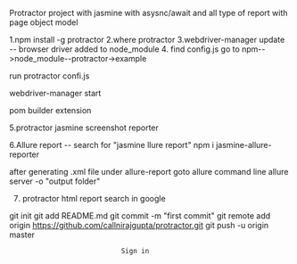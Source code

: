  Protractor project with jasmine with asysnc/await and all type of report with page object model

1.npm install -g protractor
2.where protractor
3.webdriver-manager update -- browser driver added to node_module
4.  find config.js go to npm-->node_module--protractor->example

run protractor confi.js

webdriver-manager start

pom builder extension


5.protractor jasmine screenshot reporter

6.Allure report -- search for "jasmine llure report"
npm i jasmine-allure-reporter

after generating .xml file under allure-report
goto allure command line allure server -o "output folder"

7. protractor html report search in google





git init
git add README.md
git commit -m "first commit"
git remote add origin https://github.com/callnirajgupta/protractor.git
git push -u origin master



								Sign in
							
